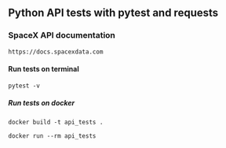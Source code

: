 ## Python API tests with pytest and requests

### SpaceX API documentation
```https://docs.spacexdata.com```

#### Run tests on terminal
```pytest -v```


##### Run tests on docker

```docker build -t api_tests .```

```docker run --rm api_tests```
